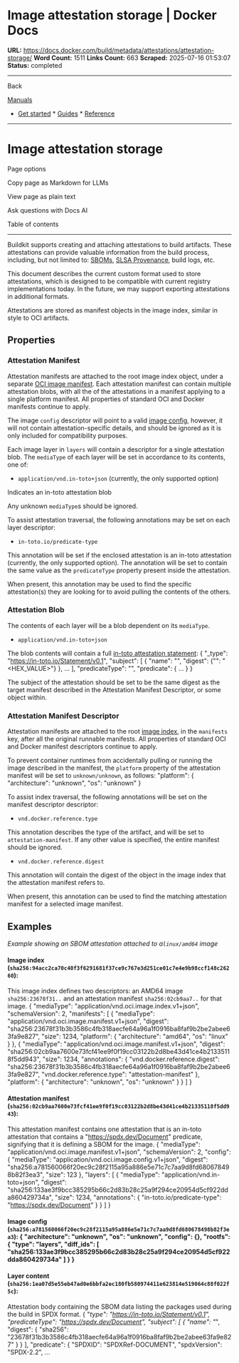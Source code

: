 # Image attestation storage | Docker Docs

**URL:** https://docs.docker.com/build/metadata/attestations/attestation-storage/
**Word Count:** 1511
**Links Count:** 663
**Scraped:** 2025-07-16 01:53:07
**Status:** completed

---

Back

[Manuals](https://docs.docker.com/manuals/)

  * [Get started](https://docs.docker.com/get-started/)   * [Guides](https://docs.docker.com/guides/)   * [Reference](https://docs.docker.com/reference/)

* * *

# Image attestation storage

Page options

Copy page as Markdown for LLMs

View page as plain text

Ask questions with Docs AI

Table of contents

* * *

Buildkit supports creating and attaching attestations to build artifacts. These attestations can provide valuable information from the build process, including, but not limited to: [SBOMs](https://en.wikipedia.org/wiki/Software_supply_chain), [SLSA Provenance](https://slsa.dev/provenance), build logs, etc.

This document describes the current custom format used to store attestations, which is designed to be compatible with current registry implementations today. In the future, we may support exporting attestations in additional formats.

Attestations are stored as manifest objects in the image index, similar in style to OCI artifacts.

## Properties

### Attestation Manifest

Attestation manifests are attached to the root image index object, under a separate [OCI image manifest](https://github.com/opencontainers/image-spec/blob/main/manifest.md). Each attestation manifest can contain multiple attestation blobs, with all the of the attestations in a manifest applying to a single platform manifest. All properties of standard OCI and Docker manifests continue to apply.

The image `config` descriptor will point to a valid [image config](https://github.com/opencontainers/image-spec/blob/main/config.md), however, it will not contain attestation-specific details, and should be ignored as it is only included for compatibility purposes.

Each image layer in `layers` will contain a descriptor for a single attestation blob. The `mediaType` of each layer will be set in accordance to its contents, one of:

  * `application/vnd.in-toto+json` \(currently, the only supported option\)

Indicates an in-toto attestation blob

Any unknown `mediaType`s should be ignored.

To assist attestation traversal, the following annotations may be set on each layer descriptor:

  * `in-toto.io/predicate-type`

This annotation will be set if the enclosed attestation is an in-toto attestation \(currently, the only supported option\). The annotation will be set to contain the same value as the `predicateType` property present inside the attestation.

When present, this annotation may be used to find the specific attestation\(s\) they are looking for to avoid pulling the contents of the others.

### Attestation Blob

The contents of each layer will be a blob dependent on its `mediaType`.

  * `application/vnd.in-toto+json`

The blob contents will contain a full [in-toto attestation statement](https://github.com/in-toto/attestation/blob/main/spec/README.md#statement):                  {           "_type": "https://in-toto.io/Statement/v0.1",           "subject": [             {               "name": "<NAME>",               "digest": {"<ALGORITHM>": "<HEX_VALUE>"}             },             ...           ],           "predicateType": "<URI>",           "predicate": { ... }         }

The subject of the attestation should be set to be the same digest as the target manifest described in the Attestation Manifest Descriptor, or some object within.

### Attestation Manifest Descriptor

Attestation manifests are attached to the root [image index](https://github.com/opencontainers/image-spec/blob/main/image-index.md), in the `manifests` key, after all the original runnable manifests. All properties of standard OCI and Docker manifest descriptors continue to apply.

To prevent container runtimes from accidentally pulling or running the image described in the manifest, the `platform` property of the attestation manifest will be set to `unknown/unknown`, as follows:               "platform": {       "architecture": "unknown",       "os": "unknown"     }

To assist index traversal, the following annotations will be set on the manifest descriptor descriptor:

  * `vnd.docker.reference.type`

This annotation describes the type of the artifact, and will be set to `attestation-manifest`. If any other value is specified, the entire manifest should be ignored.

  * `vnd.docker.reference.digest`

This annotation will contain the digest of the object in the image index that the attestation manifest refers to.

When present, this annotation can be used to find the matching attestation manifest for a selected image manifest.

## Examples

 _Example showing an SBOM attestation attached to a`linux/amd64` image_

#### Image index \(`sha256:94acc2ca70c40f3f6291681f37ce9c767e3d251ce01c7e4e9b98ccf148c26260`\):

This image index defines two descriptors: an AMD64 image `sha256:23678f31..` and an attestation manifest `sha256:02cb9aa7..` for that image.               {       "mediaType": "application/vnd.oci.image.index.v1+json",       "schemaVersion": 2,       "manifests": [         {           "mediaType": "application/vnd.oci.image.manifest.v1+json",           "digest": "sha256:23678f31b3b3586c4fb318aecfe64a96a1f0916ba8faf9b2be2abee63fa9e827",           "size": 1234,           "platform": {             "architecture": "amd64",             "os": "linux"           }         },         {           "mediaType": "application/vnd.oci.image.manifest.v1+json",           "digest": "sha256:02cb9aa7600e73fcf41ee9f0f19cc03122b2d8be43d41ce4b21335118f5dd943",           "size": 1234,           "annotations": {             "vnd.docker.reference.digest": "sha256:23678f31b3b3586c4fb318aecfe64a96a1f0916ba8faf9b2be2abee63fa9e827",             "vnd.docker.reference.type": "attestation-manifest"           },           "platform": {              "architecture": "unknown",              "os": "unknown"           }         }       ]     }

#### Attestation manifest \(`sha256:02cb9aa7600e73fcf41ee9f0f19cc03122b2d8be43d41ce4b21335118f5dd943`\):

This attestation manifest contains one attestation that is an in-toto attestation that contains a "https://spdx.dev/Document" predicate, signifying that it is defining a SBOM for the image.               {       "mediaType": "application/vnd.oci.image.manifest.v1+json",       "schemaVersion": 2,       "config": {         "mediaType": "application/vnd.oci.image.config.v1+json",         "digest": "sha256:a781560066f20ec9c28f2115a95a886e5e71c7c7aa9d8fd680678498b82f3ea3",         "size": 123       },       "layers": [         {           "mediaType": "application/vnd.in-toto+json",           "digest": "sha256:133ae3f9bcc385295b66c2d83b28c25a9f294ce20954d5cf922dda860429734a",           "size": 1234,           "annotations": {             "in-toto.io/predicate-type": "https://spdx.dev/Document"           }         }       ]     }

#### Image config \(`sha256:a781560066f20ec9c28f2115a95a886e5e71c7c7aa9d8fd680678498b82f3ea3`\):               {       "architecture": "unknown",       "os": "unknown",       "config": {},       "rootfs": {         "type": "layers",         "diff_ids": [           "sha256:133ae3f9bcc385295b66c2d83b28c25a9f294ce20954d5cf922dda860429734a"         ]       }     }

#### Layer content \(`sha256:1ea07d5e55eb47ad0e6bbfa2ec180fb580974411e623814e519064c88f022f5c`\):

Attestation body containing the SBOM data listing the packages used during the build in SPDX format.               {       "_type": "https://in-toto.io/Statement/v0.1",       "predicateType": "https://spdx.dev/Document",       "subject": [         {           "name": "_",           "digest": {             "sha256": "23678f31b3b3586c4fb318aecfe64a96a1f0916ba8faf9b2be2abee63fa9e827"           }         }       ],       "predicate": {         "SPDXID": "SPDXRef-DOCUMENT",         "spdxVersion": "SPDX-2.2",         ...